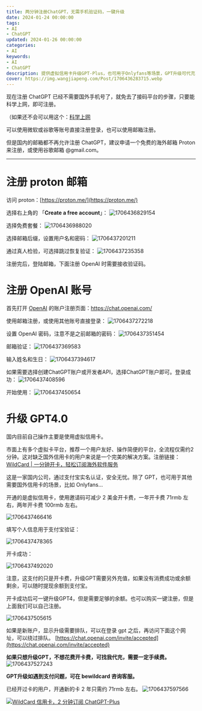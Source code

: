 ```yaml
---
title: 两分钟注册ChatGPT，无需手机验证码，一键升级
date: 2024-01-24 00:00:00
tags: 
- AI
- ChatGPT
updated: 2024-01-26 00:00:00
categories:
- AI
keywords:
- AI
- ChatGPT
description: 提供虚拟信用卡升级GPT-Plus，也可用于Onlyfans等场景，GPT升级可代充
cover: https://img.wangjiapeng.com/Post/1706436283715.webp
---
```


现在注册 ChatGPT 已经不需要国外手机号了，就免去了接码平台的步骤，只要能科学上网，即可注册。

（如果还不会可以用这个：[科学上网](https://order.yizhihongxing.org/aff.php?aff=18790)

可以使用微软或谷歌等账号直接注册登录，也可以使用邮箱注册。

但是国内的邮箱都不再允许注册 ChatGPT，建议申请一个免费的海外邮箱 Proton 来注册，或使用谷歌邮箱 @gmail.com。

---

# 注册 proton 邮箱

访问 proton：[https://proton.me/](https://proton.me/)

选择右上角的 「**Create a free account**」：
![1706436829154](https://img.wangjiapeng.com/Post/1706436829154.webp)

选择免费套餐：
![1706436988020](https://img.wangjiapeng.com/Post/1706436988020.webp)

选择邮箱后缀，设置用户名和密码：
![1706437201211](https://img.wangjiapeng.com/Post/1706437201211.webp)

通过真人检验，可选择跳过恢复验证：
![1706437235358](https://img.wangjiapeng.com/Post/1706437235358.webp)

注册完后，登陆邮箱，下面注册 OpenAI 时需要接收验证码。


# 注册 OpenAI 账号

首先打开 [OpenAI](https://chat.openai.com/) 的账户注册页面：https://chat.openai.com/

使用邮箱注册，或使用其他账号直接登录：
![1706437272218](https://img.wangjiapeng.com/Post/1706437272218.webp)

设置 OpenAI 密码，注意不是之前邮箱的密码：
![1706437351454](https://img.wangjiapeng.com/Post/1706437351454.webp)

邮箱验证：
![1706437369583](https://img.wangjiapeng.com/Post/1706437369583.webp)

输入姓名和生日：
![1706437394617](https://img.wangjiapeng.com/Post/1706437394617.webp)

如果需要选择创建ChatGPT账户或开发者API，选择ChatGPT账户即可。登录成功：
![1706437408596](https://img.wangjiapeng.com/Post/1706437408596.webp)

开始使用：
![1706437450654](https://img.wangjiapeng.com/Post/1706437450654.webp)


# 升级 GPT4.0

国内目前自己操作主要是使用虚拟信用卡。

市面上有多个虚拟卡平台，推荐一个用户友好、操作简便的平台，全流程仅需约2分钟。这对缺乏国外信用卡的用户来说是一个完美的解决方案。注册链接：[WildCard | 一分钟开卡，轻松订阅海外软件服务](https://bewildcard.com/i/AI666)

这是一家国内公司，通过支付宝实名认证，安全无忧。除了 GPT，也可用于其他需要国外信用卡的场景，比如 Onlyfans...

开通的是虚拟信用卡，使用邀请码可减少 2 美金开卡费，一年开卡费 71rmb 左右，两年开卡费 100rmb 左右。

![1706437466416](https://img.wangjiapeng.com/Post/1706437466416.webp)

填写个人信息用于支付宝验证：

![1706437478365](https://img.wangjiapeng.com/Post/1706437478365.webp)

开卡成功：

![1706437492020](https://img.wangjiapeng.com/Post/1706437492020.webp)

注意，这支付的只是开卡费，升级GPT需要另外充值，如果没有消费成功或余额剩余，可以随时提现余额到支付宝。

开卡成功后可一键升级GPT4，但是需要足够的余额。也可以购买一键注册，但是上面我们可以自己注册。

![1706437505615](https://img.wangjiapeng.com/Post/1706437505615.webp)

如果是新账户，显示升级需要排队，可以在登录 gpt 之后，再访问下面这个网址，可以绕过排队。
[https://chat.openai.com/invite/accepted](https://chat.openai.com/invite/accepted)

**如果只想升级GPT，不想花费开卡费，可找我代充，需要一定手续费。**
![1706437527243](https://img.wangjiapeng.com/Post/1706437527243.webp)

**GPT升级如遇到支付问题，可在 bewildcard 咨询客服。**

已经开过卡的用户，开通新的卡 2 年只需约 71rmb 左右。
![1706437597566](https://img.wangjiapeng.com/Post/1706437597566.webp)

[![WildCard 信用卡，2 分钟订阅 ChatGPT-Plus](https://img.wangjiapeng.com/Post/1706437617058.webp)](https://bewildcard.com/i/AI666)